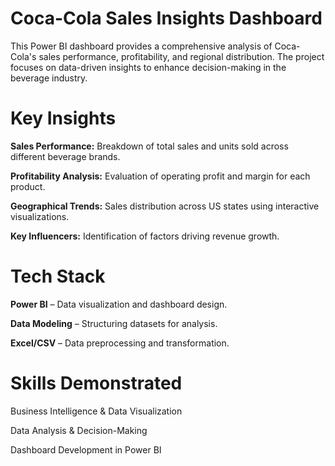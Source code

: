 # **Coca-Cola Sales Insights Dashboard**

This Power BI dashboard provides a comprehensive analysis of Coca-Cola's sales performance, profitability, and regional distribution. The project focuses on data-driven insights to enhance decision-making in the beverage industry.



# **Key Insights**



**Sales Performance:** Breakdown of total sales and units sold across different beverage brands.

**Profitability Analysis:** Evaluation of operating profit and margin for each product.

**Geographical Trends:** Sales distribution across US states using interactive visualizations.

**Key Influencers:** Identification of factors driving revenue growth.


# **Tech Stack**

**Power BI** – Data visualization and dashboard design.

**Data Modeling** – Structuring datasets for analysis.

**Excel/CSV**  – Data preprocessing and transformation.



# **Skills Demonstrated**


Business Intelligence & Data Visualization

Data Analysis & Decision-Making

Dashboard Development in Power BI
